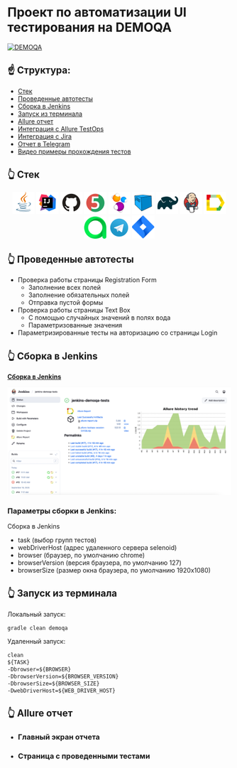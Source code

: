 # Проект по автоматизации UI тестирования на DEMOQA
<a href="https://demoqa.com/"><img width="30%" title="DEMOQA" src="icons/Toolsqa.jpg"></a>

## :point_up: Структура:

- <a href="#point_up_2-технологии-и-инструменты">Стек</a>
- <a href="#point_up_2-проведенные автотесты">Проведенные автотесты</a>
- <a href="#point_up_2-сборка-в-Jenkins">Сборка в Jenkins</a>
- <a href="#point_up_2-запуск-из-терминала">Запуск из терминала</a>
- <a href="#point_up_2-allure-отчет">Allure отчет</a>
- <a href="#point_up_2-интеграция-с-allure-testops">Интеграция с Allure TestOps</a>
- <a href="#point_up_2-интеграция-с-jira">Интеграция с Jira</a>
- <a href="#point_up_2-отчет-в-telegram">Отчет в Telegram</a>
- <a href="#point_up_2-видео-примеры-прохождения-тестов">Видео примеры прохождения тестов</a>

## :point_up_2: Стек
<p align="center">
<img src="images/icons/Java.svg" width="50" />
<img src="images/icons/Intelij_IDEA.svg" width="50" />
<img src="images/icons/GitHub.svg" width="50" />
<img src="images/icons/JUnit5.svg" width="50" />
<img src="images/icons/Selenide.svg" width="50" />
<img src="images/icons/Selenoid.svg" width="50" />
<img src="images/icons/Gradle.svg" width="50" />
<img src="images/icons/Jenkins.svg" width="50" />
<img src="images/icons/Allure_Report.svg" width="50" />
<img src="images/icons/AllureTestOps.svg" width="50" />
<img src="images/icons/Telegram.svg" width="50" />
<img src="images/icons/Jira.svg" width="50" />
</p>

## :point_up_2: Проведенные автотесты
- Проверка работы страницы Registration Form
  - Заполнение всех полей
  - Заполнение обязательных полей
  - Отправка пустой формы
- Проверка работы страницы Text Box
  - С помощью случайных значений в полях вода
  - Параметризованные значения
- Параметризированные тесты на авторизацию со страницы Login

## :point_up_2: Сборка в Jenkins
[**Сборка в Jenkins**](https://jenkins.autotests.cloud/job/jenkins-demoqa-tests/)
<p>
<img title="Jenkins Dashboard" src="images/screenshots/jenkins-project.png">
</p>

### Параметры сборки в Jenkins:
Сборка в Jenkins

- task (выбор групп тестов)
- webDriverHost (адрес удаленного сервера selenoid)
- browser (браузер, по умолчанию chrome)
- browserVersion (версия браузера, по умолчанию 127)
- browserSize (размер окна браузера, по умолчанию 1920x1080)

## :point_up_2: Запуск из терминала
Локальный запуск:
```
gradle clean demoqa
```
Удаленный запуск:
```
clean 
${TASK} 
-Dbrowser=${BROWSER}
-DbrowserVersion=${BROWSER_VERSION}
-DbrowserSize=${BROWSER_SIZE} 
-DwebDriverHost=${WEB_DRIVER_HOST}
```

## :point_up_2: Allure отчет
- ### Главный экран отчета

- ### Страница с проведенными тестами
